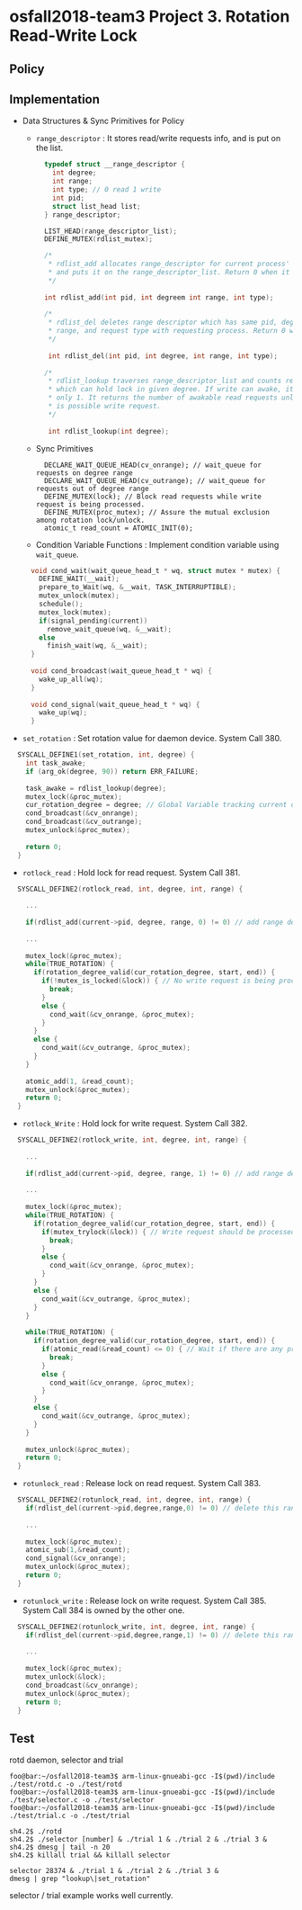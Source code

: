 # osfall2018-team3 Project 3. Rotation Read-Write Lock 

## Policy

## Implementation
* Data Structures & Sync Primitives for Policy

  * `range_descriptor` : It stores read/write requests info, and is put on the list.
    ```c
      typedef struct __range_descriptor {
        int degree;
        int range;
        int type; // 0 read 1 write
        int pid;
        struct list_head list;
      } range_descriptor;
    ```
    
    ```c
      LIST_HEAD(range_descriptor_list);
      DEFINE_MUTEX(rdlist_mutex);
    ```
    
    ```c
      /*
       * rdlist_add allocates range_descriptor for current process' request
       * and puts it on the range_descriptor_list. Return 0 when it successes.
       */
       
      int rdlist_add(int pid, int degreem int range, int type);
      
      /*
       * rdlist_del deletes range descriptor which has same pid, degree,
       * range, and request type with requesting process. Return 0 when it successes.
       */
       
       int rdlist_del(int pid, int degree, int range, int type);
      
      /*
       * rdlist_lookup traverses range_descriptor_list and counts requests
       * which can hold lock in given degree. If write can awake, it returns
       * only 1. It returns the number of awakable read requests unless there
       * is possible write request.
       */
       
       int rdlist_lookup(int degree);
    ```
    
  * Sync Primitives
    ```
      DECLARE_WAIT_QUEUE_HEAD(cv_onrange); // wait_queue for requests on degree range
      DECLARE_WAIT_QUEUE_HEAD(cv_outrange); // wait_queue for requests out of degree range
      DEFINE_MUTEX(lock); // Block read requests while write request is being processed.
      DEFINE_MUTEX(proc_mutex); // Assure the mutual exclusion among rotation lock/unlock.
      atomic_t read_count = ATOMIC_INIT(0);
    ```
  * Condition Variable Functions : Implement condition variable using `wait_queue`.
  ```c
    void cond_wait(wait_queue_head_t * wq, struct mutex * mutex) {
      DEFINE_WAIT(__wait);
      prepare_to_Wait(wq, &__wait, TASK_INTERRUPTIBLE);
      mutex_unlock(mutex);
      schedule();
      mutex_lock(mutex);
      if(signal_pending(current))
        remove_wait_queue(wq, &__wait);
      else
        finish_wait(wq, &__wait);
    }
    
    void cond_broadcast(wait_queue_head_t * wq) {
      wake_up_all(wq);
    }
    
    void cond_signal(wait_queue_head_t * wq) {
      wake_up(wq);
    }
  ```
      
* `set_rotation` : Set rotation value for daemon device. System Call 380.

```c
  SYSCALL_DEFINE1(set_rotation, int, degree) {
    int task_awake;
    if (arg_ok(degree, 90)) return ERR_FAILURE;
    
    task_awake = rdlist_lookup(degree);
    mutex_lock(&proc_mutex);
    cur_rotation_degree = degree; // Global Variable tracking current degree
    cond_broadcast(&cv_onrange);
    cond_broadcast(&cv_outrange);
    mutex_unlock(&proc_mutex);
    
    return 0;
  }
```

* `rotlock_read` : Hold lock for read request. System Call 381.

```c
  SYSCALL_DEFINE2(rotlock_read, int, degree, int, range) {
  
    ...
   
    if(rdlist_add(current->pid, degree, range, 0) != 0) // add range descriptor
    
    ...
   
    mutex_lock(&proc_mutex);
    while(TRUE_ROTATION) {
      if(rotation_degree_valid(cur_rotation_degree, start, end)) {
        if(!mutex_is_locked(&lock)) { // No write request is being processed
          break;
        }
        else {
          cond_wait(&cv_onrange, &proc_mutex);
        }
      }
      else {
        cond_wait(&cv_outrange, &proc_mutex);
      }
    }
    
    atomic_add(1, &read_count);
    mutex_unlock(&proc_mutex);
    return 0;
  }
```

* `rotlock_Write` : Hold lock for write request. System Call 382.

```c
  SYSCALL_DEFINE2(rotlock_write, int, degree, int, range) {
  
    ...
   
    if(rdlist_add(current->pid, degree, range, 1) != 0) // add range descriptor
    
    ...
   
    mutex_lock(&proc_mutex);
    while(TRUE_ROTATION) {
      if(rotation_degree_valid(cur_rotation_degree, start, end)) {
        if(mutex_trylock(&lock)) { // Write request should be processed one at a time
          break;
        }
        else {
          cond_wait(&cv_onrange, &proc_mutex);
        }
      }
      else {
        cond_wait(&cv_outrange, &proc_mutex);
      }
    }
    
    while(TRUE_ROTATION) {
      if(rotation_degree_valid(cur_rotation_degree, start, end)) {
        if(atomic_read(&read_count) <= 0) { // Wait if there are any processing read requests
          break;
        }
        else {
          cond_wait(&cv_onrange, &proc_mutex);
        }
      }
      else {
        cond_wait(&cv_outrange, &proc_mutex);
      }
    }
    
    mutex_unlock(&proc_mutex);
    return 0;
  }
```

* `rotunlock_read` : Release lock on read request. System Call 383.

```c
  SYSCALL_DEFINE2(rotunlock_read, int, degree, int, range) {
    if(rdlist_del(current->pid,degree,range,0) != 0) // delete this range descriptor from list
    
    ...
    
    mutex_lock(&proc_mutex);
    atomic_sub(1,&read_count);
    cond_signal(&cv_onrange);
    mutex_unlock(&proc_mutex);
    return 0;
  }
```

* `rotunlock_write` : Release lock on write request. System Call 385. System Call 384 is owned by the other one.

```c
  SYSCALL_DEFINE2(rotunlock_write, int, degree, int, range) {
    if(rdlist_del(current->pid,degree,range,1) != 0) // delete this range descriptor from list
    
    ...
    
    mutex_lock(&proc_mutex);
    mutex_unlock(&lock);
    cond_broadcast(&cv_onrange);
    mutex_unlock(&proc_mutex);
    return 0;
  }
```

## Test

rotd daemon, selector and trial  
```console
foo@bar:~/osfall2018-team3$ arm-linux-gnueabi-gcc -I$(pwd)/include ./test/rotd.c -o ./test/rotd  
foo@bar:~/osfall2018-team3$ arm-linux-gnueabi-gcc -I$(pwd)/include ./test/selector.c -o ./test/selector
foo@bar:~/osfall2018-team3$ arm-linux-gnueabi-gcc -I$(pwd)/include ./test/trial.c -o ./test/trial

sh4.2$ ./rotd
sh4.2$ ./selector [number] & ./trial 1 & ./trial 2 & ./trial 3 & 
sh4.2$ dmesg | tail -n 20
sh4.2$ killall trial && killall selector

selector 28374 & ./trial 1 & ./trial 2 & ./trial 3 &
dmesg | grep "lookup\|set_rotation"

```  

selector / trial example works well currently.  

